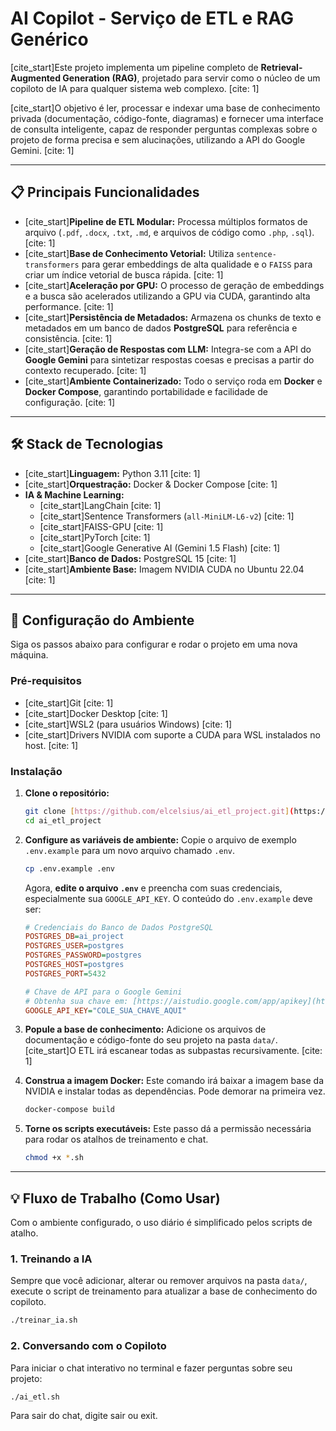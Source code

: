 # AI Copilot - Serviço de ETL e RAG Genérico

[cite_start]Este projeto implementa um pipeline completo de **Retrieval-Augmented Generation (RAG)**, projetado para servir como o núcleo de um copiloto de IA para qualquer sistema web complexo. [cite: 1]

[cite_start]O objetivo é ler, processar e indexar uma base de conhecimento privada (documentação, código-fonte, diagramas) e fornecer uma interface de consulta inteligente, capaz de responder perguntas complexas sobre o projeto de forma precisa e sem alucinações, utilizando a API do Google Gemini. [cite: 1]

---

## 📋 Principais Funcionalidades

* [cite_start]**Pipeline de ETL Modular:** Processa múltiplos formatos de arquivo (`.pdf`, `.docx`, `.txt`, `.md`, e arquivos de código como `.php`, `.sql`). [cite: 1]
* [cite_start]**Base de Conhecimento Vetorial:** Utiliza `sentence-transformers` para gerar embeddings de alta qualidade e o `FAISS` para criar um índice vetorial de busca rápida. [cite: 1]
* [cite_start]**Aceleração por GPU:** O processo de geração de embeddings e a busca são acelerados utilizando a GPU via CUDA, garantindo alta performance. [cite: 1]
* [cite_start]**Persistência de Metadados:** Armazena os chunks de texto e metadados em um banco de dados **PostgreSQL** para referência e consistência. [cite: 1]
* [cite_start]**Geração de Respostas com LLM:** Integra-se com a API do **Google Gemini** para sintetizar respostas coesas e precisas a partir do contexto recuperado. [cite: 1]
* [cite_start]**Ambiente Containerizado:** Todo o serviço roda em **Docker** e **Docker Compose**, garantindo portabilidade e facilidade de configuração. [cite: 1]

---

## 🛠️ Stack de Tecnologias

* [cite_start]**Linguagem:** Python 3.11 [cite: 1]
* [cite_start]**Orquestração:** Docker & Docker Compose [cite: 1]
* **IA & Machine Learning:**
    * [cite_start]LangChain [cite: 1]
    * [cite_start]Sentence Transformers (`all-MiniLM-L6-v2`) [cite: 1]
    * [cite_start]FAISS-GPU [cite: 1]
    * [cite_start]PyTorch [cite: 1]
    * [cite_start]Google Generative AI (Gemini 1.5 Flash) [cite: 1]
* [cite_start]**Banco de Dados:** PostgreSQL 15 [cite: 1]
* [cite_start]**Ambiente Base:** Imagem NVIDIA CUDA no Ubuntu 22.04 [cite: 1]

---

## 🚀 Configuração do Ambiente

Siga os passos abaixo para configurar e rodar o projeto em uma nova máquina.

### Pré-requisitos

* [cite_start]Git [cite: 1]
* [cite_start]Docker Desktop [cite: 1]
* [cite_start]WSL2 (para usuários Windows) [cite: 1]
* [cite_start]Drivers NVIDIA com suporte a CUDA para WSL instalados no host. [cite: 1]

### Instalação

1.  **Clone o repositório:**
    ```bash
    git clone [https://github.com/elcelsius/ai_etl_project.git](https://github.com/elcelsius/ai_etl_project.git)
    cd ai_etl_project
    ```

2.  **Configure as variáveis de ambiente:**
    Copie o arquivo de exemplo `.env.example` para um novo arquivo chamado `.env`.
    ```bash
    cp .env.example .env
    ```
    Agora, **edite o arquivo `.env`** e preencha com suas credenciais, especialmente sua `GOOGLE_API_KEY`. O conteúdo do `.env.example` deve ser:
    ```ini
    # Credenciais do Banco de Dados PostgreSQL
    POSTGRES_DB=ai_project
    POSTGRES_USER=postgres
    POSTGRES_PASSWORD=postgres
    POSTGRES_HOST=postgres
    POSTGRES_PORT=5432

    # Chave de API para o Google Gemini
    # Obtenha sua chave em: [https://aistudio.google.com/app/apikey](https://aistudio.google.com/app/apikey)
    GOOGLE_API_KEY="COLE_SUA_CHAVE_AQUI"
    ```

3.  **Popule a base de conhecimento:**
    Adicione os arquivos de documentação e código-fonte do seu projeto na pasta `data/`. [cite_start]O ETL irá escanear todas as subpastas recursivamente. [cite: 1]

4.  **Construa a imagem Docker:**
    Este comando irá baixar a imagem base da NVIDIA e instalar todas as dependências. Pode demorar na primeira vez.
    ```bash
    docker-compose build
    ```

5.  **Torne os scripts executáveis:**
    Este passo dá a permissão necessária para rodar os atalhos de treinamento e chat.
    ```bash
    chmod +x *.sh
    ```

---

## 💡 Fluxo de Trabalho (Como Usar)

Com o ambiente configurado, o uso diário é simplificado pelos scripts de atalho.

### 1. Treinando a IA

Sempre que você adicionar, alterar ou remover arquivos na pasta `data/`, execute o script de treinamento para atualizar a base de conhecimento do copiloto.
```bash
./treinar_ia.sh
```

### 2. Conversando com o Copiloto
Para iniciar o chat interativo no terminal e fazer perguntas sobre seu projeto:

```Bash
./ai_etl.sh
```

Para sair do chat, digite sair ou exit.